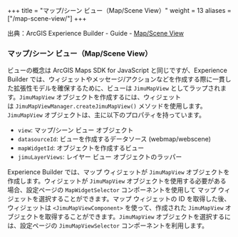 +++
title = "マップ/シーン ビュー（Map/Scene View）"
weight = 13
aliases = ["/map-scene-view/"]
+++

出典：ArcGIS Experience Builder - Guide - [Map/Scene View](https://developers.arcgis.com/experience-builder/guide/core-concepts/map-scene-view/)

### マップ/シーン ビュー（Map/Scene View）

ビューの概念は ArcGIS Maps SDK for JavaScript と同じですが、Experience Builder では、ウィジェットやメッセージ/アクションなどを作成する際に一貫した拡張性モデルを確保するために、ビューは `JimuMapView` としてラップされます。`JimuMapView` オブジェクトを作成するには、ウィジェットは `JimuMapViewManager.createJimuMapView()` メソッドを使用します。`JimuMapView` オブジェクトは、主に以下のプロパティを持っています。

- `view`: マップ/シーン ビュー オブジェクト
- `datasourceId`: ビューを作成するデータソース (webmap/webscene)
- `mapWidgetId`: オブジェクトを作成するビュー
- `jimuLayerViews`: レイヤー ビュー オブジェクトのラッパー

Experience Builder では、マップ ウィジェットが `JimuMapView` オブジェクトを作成します。ウィジェットが `JimuMapView` オブジェクトを使用する必要がある場合、設定ページの `MapWidgetSelector` コンポーネントを使用して マップ ウィジェットを選択することができます。マップ ウィジェットの ID を取得した後、ウィジェットは `<JimuMapViewComponent>` を使って、作成された `JimuMapView` オブジェクトを取得することができます。`JimuMapView` オブジェクトを選択するには、設定ページの `JimuMapViewSelector` コンポーネントを利用します。
